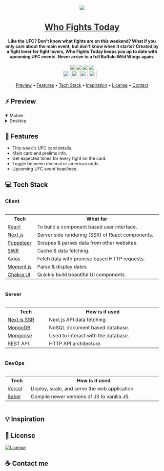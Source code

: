 <div align="center">
    <img src="https://i.ibb.co/TtySWQ6/logo.png" />
    <a href="https://whofights.today" style="color: #303030;"><h1>Who Fights Today</h1></a>
    <h4>Like the UFC? Don't know what fights are on this weekend? What if you only care about the main event, but don't know when it starts? Created by a fight lover for fight lovers, Who Fights Today keeps you up to date with upcoming UFC events. Never arrive to a full Buffalo Wild Wings again.</h4>
</div>

<div align="center">
    <img src="https://img.shields.io/github/last-commit/arsantiagolopez/preppy?label=updated"/>
    <a href="https://snyk.io/test/github/arsantiagolopez/preppy"><img src="https://snyk.io/test/github/arsantiagolopez/preppy/badge.svg" /></a>
    <a href="https://github.com/arsantiagolopez/whofightstoday/blob/main/LICENSE"><img src="https://img.shields.io/github/license/arsantiagolopez/preppy?color=303030" /></a>
    <img src="https://img.shields.io/github/languages/top/arsantiagolopez/preppy" />
</div>

<div align="center" style="vertical-align: middle; line-height: 0.5em;">
	<a href="https://alexandersantiago.com/"><img src="https://alexandersantiago.com/alex.png" width="24" style="margin-left: -1em;"></img></a>
	<a href="https://instagram.com/asantilopez"><img src="https://cdn2.iconfinder.com/data/icons/black-white-social-media/32/instagram_online_social_media_photo-1024.png" width="25"></img></a>
	<a href="https://twitter.com/arsantiagolopez"><img src="https://cdn2.iconfinder.com/data/icons/black-white-social-media/32/twitter_online_social_media-512.png" width="25"></img></a>
	<a href="mailto:arsantiagolopez@gmail.com"><img src="https://cdn4.iconfinder.com/data/icons/black-white-social-media/32/mail_email_envelope_send_message-1024.png" width="25"></img></a>
</div>

<p align="center">
  <a href="#preview">Preview</a> •
  <a href="#features">Features</a> •
  <a href="#tech">Tech Stack</a> •
  <a href="#inspiration">Inspiration</a> •
  <a href="#license">License</a> •
  <a href="#contact">Contact</a>
</p>

<h2 id="preview">⚡ Preview</h2>

<details open>
<summary>Mobile</summary>
</details>

<details>
<summary>Desktop</summary>
</details>

<h2 id="features">🎯 Features</h2>

- This week's UFC card details.
- Main card and prelims info.
- Get expected times for every fight on the card.
- Toggle between decimal or american odds.
- Upcoming UFC event headlines.

<h2 id="tech">‎‍💻 Tech Stack</h2>

### Client

<table style="display: inline-table;">
  <tr>
      <th>Tech</th>
      <th>What for</th>
  </tr>
  <tr>
      <td><a href="https://reactjs.org/">React</a></td>
      <td>To build a component based user interface.</td>
  </tr>
  <tr>
      <td><a href="https://nextjs.org/">Next.js</a></td>
      <td>Server side rendering (SSR) of React components.</td>
  </tr>
  <tr>
      <td><a href="https://pptr.dev/">Puppeteer</img></a></td>
      <td>Scrapes & parses data from other websites.</td>
  </tr>
  <tr>
      <td><a href="https://swr.vercel.app/">SWR</a></td>
      <td>Cache & data fetching.</td>
  </tr>
  <tr>
      <td><a href="https://axios-http.com/docs/intro" >Axios</a></td>
      <td>Fetch data with promise based HTTP requests.</td>
  </tr>
  <tr>
      <td><a href="https://momentjs.com/">Moment.js</a></td>
      <td>Parse & display dates.</td>
  </tr>
  <tr>
      <td><a href="https://chakra-ui.com/">Chakra UI</td>
      <td>Quickly build beautiful UI components.</td>
  </tr>
</table>

### Server

<table style="display: inline-table;">
    <tr>
        <th>Tech</th>
        <th>How is it used</th>
    </tr>
    <tr>
        <td><a href="https://nextjs.org/">Next.js SSR</a></td>
        <td>Next.js API data fetching.</td>
    </tr>
    <tr>
        <td><a href="https://www.mongodb.com/">MongoDB</a></td>
        <td>NoSQL document based database.</td>
    </tr>
    <tr>
        <td><a href="https://www.mongoose.com/">Mongoose</a></td>
        <td>Used to interact with the database.</td>
    </tr>
    <tr>
        <td>REST API</td>
        <td>HTTP API architecture.</td>
    </tr>
</table>

### DevOps

<table style="display: inline-table;">
    <tr>
        <th>Tech</th>
        <th>How is it used</th>
    </tr>
    <tr>
        <td><a href="https://vercel.com/">Vercel</a></td>
        <td>Deploy, scale, and serve the web application.</td>
    </tr>
    <tr>
        <td><a href="https://babeljs.io/">Babel</a></td>
        <td>Compile newer versions of JS to vanilla JS.</td>
    </tr>
</table>

<h2 id="inspiration">💡 Inspiration</h2>

<h2 id="license">📜 License</h2>

[![License](https://img.shields.io/github/license/arsantiagolopez/preppy?color=303030)](./LICENSE)

<h2 id="contact">☕ Contact me</h2>
